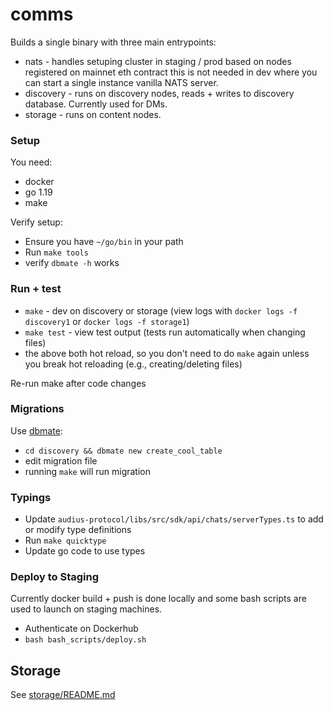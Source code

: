 # comms

Builds a single binary with three main entrypoints:

* nats - handles setuping cluster in staging / prod based on nodes registered on mainnet eth contract
  this is not needed in dev where you can start a single instance vanilla NATS server.
* discovery - runs on discovery nodes, reads + writes to discovery database.  Currently used for DMs.
* storage - runs on content nodes.

### Setup

You need:

* docker
* go 1.19
* make

Verify setup:

* Ensure you have `~/go/bin` in your path
* Run `make tools`
* verify `dbmate -h` works

### Run + test

* `make` - dev on discovery or storage (view logs with `docker logs -f discovery1` or `docker logs -f storage1`)
* `make test` - view test output (tests run automatically when changing files)
* the above both hot reload, so you don't need to do `make` again unless you break hot reloading (e.g., creating/deleting files)

Re-run make after code changes

### Migrations

Use [dbmate](https://github.com/amacneil/dbmate):

* `cd discovery && dbmate new create_cool_table`
* edit migration file
* running `make` will run migration

### Typings

* Update `audius-protocol/libs/src/sdk/api/chats/serverTypes.ts` to add or modify type definitions
* Run `make quicktype`
* Update go code to use types

### Deploy to Staging

Currently docker build + push is done locally and some bash scripts are used to launch on staging machines.

* Authenticate on Dockerhub
* `bash bash_scripts/deploy.sh`

## Storage

See [storage/README.md](./storage/README.md)
